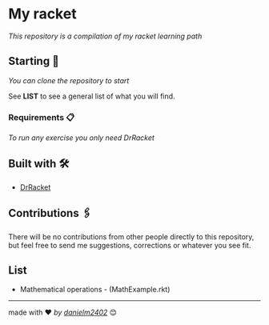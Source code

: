 # My racket

_This repository is a compilation of my racket learning path_
## Starting 🚀

_You can clone the repository to start_

See **LIST** to see a general list of what you will find.


### Requirements 📋

_To run any exercise you only need DrRacket_


## Built with 🛠️

* [DrRacket](https://racket-lang.org/)

## Contributions 🖇️

There will be no contributions from other people directly to this repository, but feel free to send me suggestions, corrections or whatever you see fit.


## List
* Mathematical operations - (MathExample.rkt)

---
made with ❤️ _by [danielm2402](https://github.com/danielm2402)_ 😊
